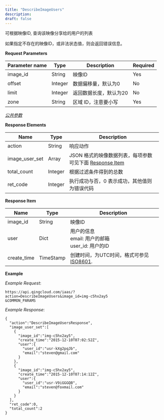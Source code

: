 ```yaml
---
title: "DescribeImageUsers"
description: 
draft: false
---
```




可根据映像ID, 查询该映像分享给的用户的列表

如果指定不存在的映像ID，或非法状态值，则会返回错误信息。

**Request Parameters**

| Parameter name | Type | Description | Required |
| --- | --- | --- | --- |
| image_id | String | 映像ID | Yes |
| offset | Integer | 数据偏移量，默认为0 | No |
| limit | Integer | 返回数据长度，默认为20 | No |
| zone | String | 区域 ID，注意要小写 | Yes |

[_公共参数_](../../../parameters)

**Response Elements**

| Name | Type | Description |
| --- | --- | --- |
| action | String | 响应动作 |
| image_user_set | Array | JSON 格式的映像数据列表，每项参数可见下面 [Response Item](#response-item) |
| total_count | Integer | 根据过滤条件得到的总数 |
| ret_code | Integer | 执行成功与否，0 表示成功，其他值则为错误代码 |

**Response Item**

| Name | Type | Description |
| --- | --- | --- |
| image_id | String | 映像ID |
| user | Dict |用户的信息<br/>email: 用户的邮箱<br/>user_id: 用户的ID |
| create_time | TimeStamp | 创建时间，为UTC时间，格式可参见 [ISO8601](http://www.w3.org/TR/NOTE-datetime). |

**Example**

_Example Request_:

```
https://api.qingcloud.com/iaas/?action=DescribeImageUsers&image_id=img-c5hx2ay5
&COMMON_PARAMS
```

_Example Response_:

```
{
  "action":"DescribeImageUsersResponse",
  "image_user_set":[
    {
      "image_id":"img-c5hx2ay5",
      "create_time":"2015-12-10T07:02:52Z",
      "user":{
        "user_id":"usr-kXg2pqJb",
        "email":"steven@gmail.com"
      }
    },
    {
      "image_id":"img-c5hx2ay5",
      "create_time":"2015-12-10T07:14:12Z",
      "user":{
        "user_id":"usr-V9iGGGQB",
        "email":"steven@foxmail.com"
      }
    }
  ],
  "ret_code":0,
  "total_count":2
}
```
